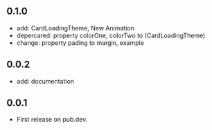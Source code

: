 ## 0.1.0
* add: CardLoadingTheme, New Animation
* depercared: property colorOne, colorTwo to (CardLoadingTheme)
* change: property pading to margin, example

## 0.0.2
* add: documentation

## 0.0.1
* First release on pub.dev.